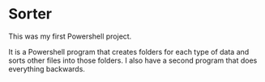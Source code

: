 # Sorter 

This was my first Powershell project.

It is a Powershell program that creates folders for each type of data and sorts other files into those folders.
I also have a second program that does everything backwards.
